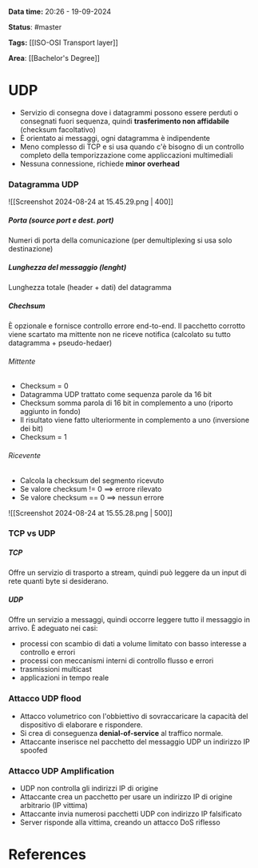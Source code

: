 **Data time:** 20:26 - 19-09-2024

**Status**: #master 

**Tags:** [[ISO-OSI Transport layer]]

**Area**: [[Bachelor's Degree]]
# UDP

- Servizio di consegna dove i datagrammi possono essere perduti o consegnati fuori sequenza, quindi **trasferimento non affidabile** (checksum facoltativo)
- È orientato ai messaggi, ogni datagramma è indipendente
- Meno complesso di TCP e si usa quando c'è bisogno di un controllo completo della temporizzazione come appliccazioni multimediali
- Nessuna connessione, richiede **minor overhead**

### Datagramma UDP

![[Screenshot 2024-08-24 at 15.45.29.png | 400]]

##### Porta (source port e dest. port)
Numeri di porta della comunicazione (per demultiplexing si usa solo destinazione)

##### Lunghezza del messaggio (lenght)
Lunghezza totale (header + dati) del datagramma

##### Chechsum
È opzionale e fornisce controllo errore end-to-end. Il pacchetto corrotto viene scartato ma mittente non ne riceve notifica (calcolato su tutto datagramma + pseudo-hedaer)

###### Mittente
- Checksum = 0
- Datagramma UDP trattato come sequenza parole da 16 bit
- Checksum somma parola di 16 bit in complemento a uno (riporto aggiunto in fondo)
- Il risultato viene fatto ulteriormente in complemento a uno (inversione dei bit)
- Checksum = 1

###### Ricevente
- Calcola la checksum del segmento ricevuto
- Se valore checksum != 0 ==> errore rilevato
- Se valore checksum == 0 ==> nessun errore

![[Screenshot 2024-08-24 at 15.55.28.png | 500]]

### TCP vs UDP
##### TCP
Offre un servizio di trasporto a stream, quindi può leggere da un input di rete quanti byte si desiderano.
##### UDP
Offre un servizio a messaggi, quindi occorre leggere tutto il messaggio in arrivo. È adeguato nei casi:
- processi con scambio di dati a volume limitato con basso interesse a controllo e errori
- processi con meccanismi interni di controllo flusso e errori
- trasmissioni multicast
- applicazioni in tempo reale

### Attacco UDP flood
- Attacco volumetrico con l'obbiettivo di sovraccaricare la capacità del dispositivo di elaborare e rispondere.
- Si crea di conseguenza **denial-of-service** al traffico normale. 
- Attaccante inserisce nel pacchetto del messaggio UDP un indirizzo IP spoofed

### Attacco UDP Amplification
- UDP non controlla gli indirizzi IP di origine
- Attaccante crea un pacchetto per usare un indirizzo IP di origine arbitrario (IP vittima)
- Attaccante invia numerosi pacchetti UDP con indirizzo IP falsificato
- Server risponde alla vittima, creando un attacco DoS riflesso

# References